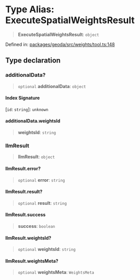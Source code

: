 # Type Alias: ExecuteSpatialWeightsResult

> **ExecuteSpatialWeightsResult**: `object`

Defined in: [packages/geoda/src/weights/tool.ts:148](https://github.com/GeoDaCenter/openassistant/blob/2c7e2a603db0fcbd6603996e5ea15006191c5f7f/packages/geoda/src/weights/tool.ts#L148)

## Type declaration

### additionalData?

> `optional` **additionalData**: `object`

#### Index Signature

\[`id`: `string`\]: `unknown`

#### additionalData.weightsId

> **weightsId**: `string`

### llmResult

> **llmResult**: `object`

#### llmResult.error?

> `optional` **error**: `string`

#### llmResult.result?

> `optional` **result**: `string`

#### llmResult.success

> **success**: `boolean`

#### llmResult.weightsId?

> `optional` **weightsId**: `string`

#### llmResult.weightsMeta?

> `optional` **weightsMeta**: `WeightsMeta`
